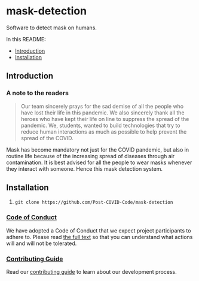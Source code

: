 # mask-detection 
Software to detect mask on humans.

In this README:

- [Introduction](#introduction)
- [Installation](#installation)

## Introduction

### A note to the readers
> Our team sincerely prays for the sad demise of all the people who have lost their life in this pandemic.
> We also sincerely thank all the heroes who have kept their life on line to suppress the spread of the pandemic.
> We, students, wanted to build technologies that try to reduce human interactions as much as possible to help prevent the spread of the COVID.

Mask has become mandatory not just for the COVID pandemic, but also in routine life because of the increasing spread of diseases through air contamination. It is best advised for all the people to wear masks whenever they interact with someone. Hence this mask detection system.

## Installation
1. `git clone https://github.com/Post-COVID-Code/mask-detection`

### [Code of Conduct](conduct.md)

We have adopted a Code of Conduct that we expect project participants to adhere to. Please read [the full text](conduct.md) so that you can understand what actions will and will not be tolerated.

### [Contributing Guide](contributing.md)

Read our [contributing guide](contributing.md) to learn about our development process.